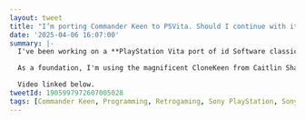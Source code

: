 ```yaml
---
layout: tweet
title: "I’m porting Commander Keen to PSVita. Should I continue with it?"
date: '2025-04-06 16:07:00'
summary: |-
  I've been working on a **PlayStation Vita port of id Software classic Commander Keen**.

  As a foundation, I'm using the magnificent CloneKeen from Caitlin Shaw. It's a very impressive project and very authentic to the original Keen. So far I have the graphics engine running at a **smooth 60fps**, but no input or sound *yet*.

  Video linked below.
tweetId: 1905997972607005028
tags: [Commander Keen, Programming, Retrogaming, Sony PlayStation, Sony PlayStation Vita, Videogames, Tweets]
---
```


